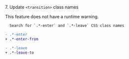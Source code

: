 7\. Update `<transition>` class names

This feature does not have a runtime warning.


```diff
  Search for `.*-enter` and `.*-leave` CSS class names

- .*-enter
+ .*-enter-from

- .*-leave
+ .*-leave-to
```


<aside class="notes">
</aside>
